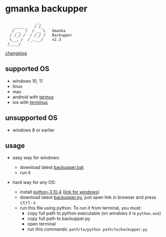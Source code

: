 # gmanka backupper

```text
              __
    ____ _   / /_
   / __ `/  / __ \   Gmanka
  / /_/ /  / /_/ /   Backupper
  \__, /  /_.___/    v2.3
 /____/
```

[changelog](changelog.md)

## supported OS

- windows 10, 11
- linux
- mac
- android with [termux](https://github.com/termux/termux-app/releases)
- ios with [terminus](https://apps.apple.com/ru/app/termius-terminal-ssh-client/id549039908)

## unsupported OS

- windows 8 or earlier

## usage

- easy way for windows:
  - download latest [backupper.bat](https://github.com/gmankab/backupper/releases/download/2.1/backupper.bat)
  - run it

- hard way for any OS:
  - install [python-3.10.4](https://www.python.org/downloads/release/python-3104/) ([link for windows](https://www.python.org/ftp/python/3.10.4/python-3.10.4-embed-amd64.zip))
  - download latest [backupper.py](https://raw.githubusercontent.com/gmankab/backupper/main/latest_release/backupper.py), just open link in browser and press <kbd>ctrl-s</kbd>
  - run this file using python. To run it from terminal, you must:
    - copy full path to python executable (on windows it is `python.exe`)
    - copy full path to backupper.py
    - open terminal
    - run this commands: ```path/to/python path/to/backupper.py```
